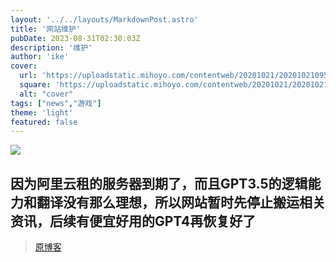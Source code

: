 ```yaml
---
layout: '../../layouts/MarkdownPost.astro'
title: '网站维护'
pubDate: 2023-08-31T02:30:03Z
description: '维护'
author: 'ike'
cover:
  url: 'https://uploadstatic.mihoyo.com/contentweb/20201021/2020102109592568048.jpg'
  square: 'https://uploadstatic.mihoyo.com/contentweb/20201021/2020102109592568048.jpg'
  alt: "cover"
tags: ["news","游戏"]
theme: 'light'
featured: false
---
```


![](https://uploadstatic.mihoyo.com/contentweb/20201021/2020102109592568048.jpg)
## 因为阿里云租的服务器到期了，而且GPT3.5的逻辑能力和翻译没有那么理想，所以网站暂时先停止搬运相关资讯，后续有便宜好用的GPT4再恢复好了

>[原博客](blog.ikeno.top)

